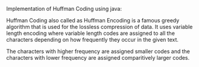 Implementation of Huffman Coding using java:

Huffman Coding also called as Huffman Encoding is a famous greedy algorithm that
is used for the lossless compression of data. It uses variable length encoding
where variable length codes are assigned to all the characters depending on how
frequently they occur in the given text.

The characters with higher frequency are assigned smaller codes and the 
characters with lower frequency are assigned comparitively larger codes.
